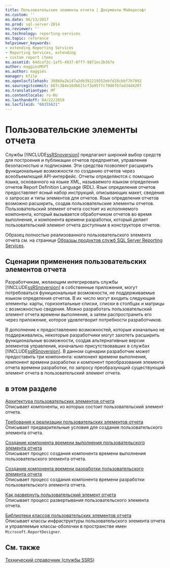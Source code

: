```yaml
---
title: Пользовательские элементы отчета | Документы Майкрософт
ms.custom: ''
ms.date: 06/13/2017
ms.prod: sql-server-2014
ms.reviewer: ''
ms.technology: reporting-services
ms.topic: reference
helpviewer_keywords:
- extending Reporting Services
- Reporting Services, extending
- custom report items
ms.assetid: 64dcaf2c-1af5-4937-8ff7-98f1ec3b367e
author: maggiesMSFT
ms.author: maggies
manager: kfile
ms.openlocfilehash: 39860a2b147a2db392219552ebfd18cbbf7b7992
ms.sourcegitcommit: b87c384e10d6621cf3a95ffc79d6f6fad34d420f
ms.translationtype: MT
ms.contentlocale: ru-RU
ms.lasthandoff: 04/22/2019
ms.locfileid: "60155621"
---
```

# <a name="custom-report-items"></a>Пользовательские элементы отчета
  Службы [!INCLUDE[ssRSnoversion](../../includes/ssrsnoversion-md.md)] предлагают широкий выбор средств для построения и публикации отчетов предприятия, управления безопасностью и подписками. Эти средства позволяют расширить функциональные возможности по созданию отчетов через всеобъемлющий API-интерфейс. Отчеты определяются с помощью языка, основанного на языке XML, называемого языком определения отчетов Report Definition Language (RDL). Язык определения отчетов предоставляет ясный набор инструкций, описывающих макет, сведения о запросах и типы элементов для отчетов. Язык определения отчетов возможно расширить, создав пользовательские элементы отчетов. Пользовательский элемент отчета состоит из исполняемого компонента, который вызывается обработчиком отчетов во время выполнения, и компонента времени разработки, который делает пользовательский элемент отчета доступным в конструкторе отчетов.  
  
 Образец полностью реализованного пользовательского элемента отчета см. на странице [Образцы продуктов служб SQL Server Reporting Services](https://go.microsoft.com/fwlink/?LinkId=177889).  
  
## <a name="custom-report-item-scenarios"></a>Сценарии применения пользовательских элементов отчета  
 Разработчикам, желающим интегрировать службы [!INCLUDE[ssRSnoversion](../../includes/ssrsnoversion-md.md)] в собственные приложения, могут потребоваться функциональные возможности, не поддерживаемые языком определения отчетов. В их число могут входить следующие элементы: карты, горизонтальные списки, списки в столбцах и матрицы с возможностью сведения. Можно разработать пользовательский элемент отчета времени выполнения, а затем распространить его через приложение, которое удовлетворит потребности разработчиков.  
  
 В дополнение к предоставлению возможностей, которые изначально не поддерживались, некоторые разработчики могут захотеть расширить функциональные возможности, создав альтернативные версии элементов управления, изначально присутствовавших в службах [!INCLUDE[ssRSnoversion](../../includes/ssrsnoversion-md.md)]. В данном сценарии разработчик может предоставить три компонента: компонент времени выполнения, компонент времени разработки и компонент преобразования элемента отчета времени разработки, по запросу преобразующий существующий элемент отчета в пользовательский элемент отчета.  
  
## <a name="in-this-section"></a>в этом разделе  
 [Архитектура пользовательских элементов отчета](custom-report-item-architecture.md)  
 Описывает компоненты, из которых состоит пользовательский элемент отчета.  
  
 [Требования к реализации пользовательских элементов отчета](custom-report-item-implementation-requirements.md)  
 Описывает предварительные условия для создания пользовательского элемента отчета.  
  
 [Создание компонента времени выполнения пользовательского элемента отчета](creating-a-custom-report-item-run-time-component.md)  
 Описывает процесс создания компонента времени выполнения пользовательского элемента отчета.  
  
 [Создание компонента времени разработки пользовательского элемента отчета](creating-a-custom-report-item-design-time-component.md)  
 Описывает процесс создания компонента времени разработки пользовательского элемента отчета.  
  
 [Как развернуть пользовательский элемент отчета](how-to-deploy-a-custom-report-item.md)  
 Описывает процесс развертывания пользовательского элемента отчета.  
  
 [Библиотеки классов пользовательских элементов отчета](custom-report-item-class-libraries.md)  
 Описывает классы инфраструктуры пользовательского элемента отчета и управляемые классы-оболочки в пространстве имен `Microsoft.ReportDesigner`.  
  
## <a name="see-also"></a>См. также  
 [Технический справочник (службы SSRS)](../technical-reference-ssrs.md)  
  
  
